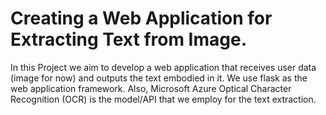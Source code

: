 # Creating a  Web Application for Extracting Text from Image.

In this Project we aim to develop a web application that receives user data (image for now) and outputs the text embodied in it. We use flask as the web application framework. Also, Microsoft Azure Optical Character Recognition (OCR) is the model/API that we employ for the text extraction. 
